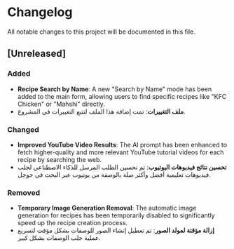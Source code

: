 # Changelog

All notable changes to this project will be documented in this file.

## [Unreleased]

### Added
- **Recipe Search by Name**: A new "Search by Name" mode has been added to the main form, allowing users to find specific recipes like "KFC Chicken" or "Mahshi" directly.
- **ملف التغييرات**: تمت إضافة هذا الملف لتتبع التغييرات في المشروع.

### Changed
- **Improved YouTube Video Results**: The AI prompt has been enhanced to fetch higher-quality and more relevant YouTube tutorial videos for each recipe by searching the web.
- **تحسين نتائج فيديوهات اليوتيوب**: تم تحسين الطلب المرسل للذكاء الاصطناعي لجلب فيديوهات تعليمية أفضل وأكثر صلة بالوصفة من يوتيوب عبر البحث في جوجل.

### Removed
- **Temporary Image Generation Removal**: The automatic image generation for recipes has been temporarily disabled to significantly speed up the recipe creation process.
- **إزالة مؤقتة لمولد الصور**: تم تعطيل إنشاء الصور للوصفات بشكل مؤقت لتسريع عملية جلب الوصفات بشكل كبير.
